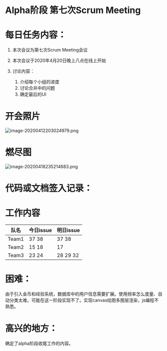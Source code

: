 # Alpha阶段 第七次Scrum Meeting

# 每日任务内容：

1. 本次会议为第七次Scrum Meeting会议
2. 本次会议于2020年4月20日晚上八点在线上开始
3. 讨论内容：

   1. 介绍每个小组的进度
   2. 讨论合并中的问题
   3. 确定最后的UI

# 开会照片

![image-20200412203024979.png](https://i.loli.net/2020/04/15/Vxz7dc6STZy8AUk.png)

# 燃尽图

![image-20200418235214683.png](https://i.loli.net/2020/04/20/3mzFpQ5ExU9ChAI.png)



# 代码或文档签入记录：

# 工作内容

| 队名  | 今日issue | 明日issue |
| ----- | --------- | --------- |
| Team1 | 37 38     | 37 38     |
| Team2 | 15 18     | 17        |
| Team3 | 23 24     | 28 29 32  |



# 困难：

由于引入金币和经验系统，数据库中的用户信息需要扩展。使用频率怎么度量、自动分类太难，可能在这一阶段实现不了。实现canvas绘图多图层渲染，js编程不熟悉。

# 高兴的地方：

确定了alpha阶段收尾工作的内容。